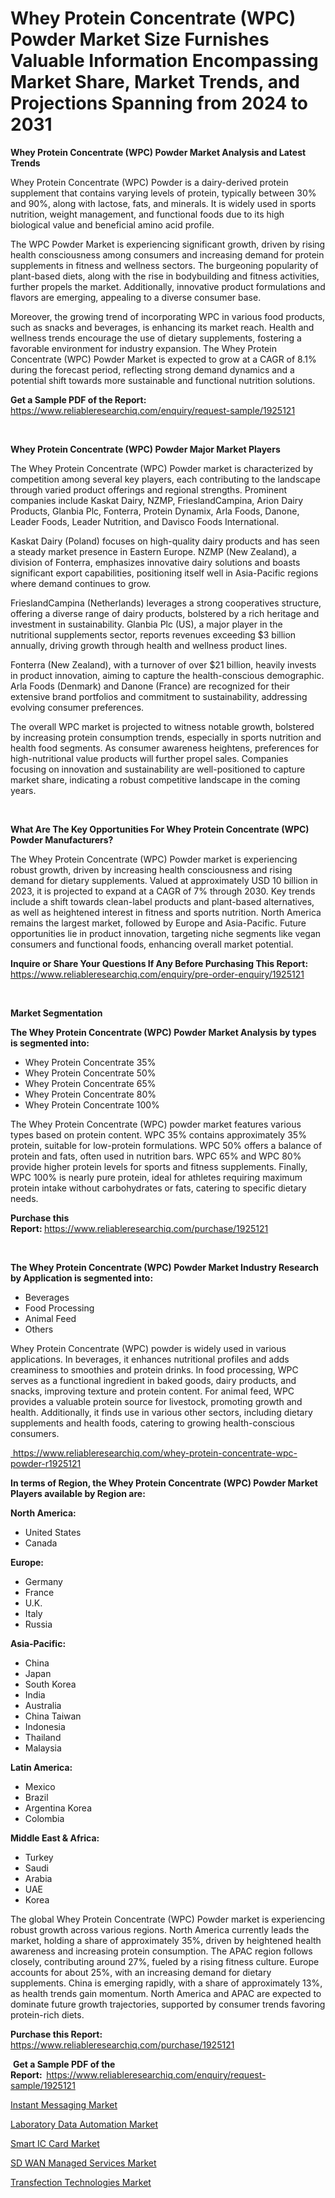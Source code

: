 <p><h1>Whey Protein Concentrate (WPC) Powder Market Size Furnishes Valuable Information Encompassing Market Share, Market Trends, and Projections Spanning from 2024 to 2031</h1></p><p><strong>Whey Protein Concentrate (WPC) Powder Market Analysis and Latest Trends</strong></p>
<p><p>Whey Protein Concentrate (WPC) Powder is a dairy-derived protein supplement that contains varying levels of protein, typically between 30% and 90%, along with lactose, fats, and minerals. It is widely used in sports nutrition, weight management, and functional foods due to its high biological value and beneficial amino acid profile. </p><p>The WPC Powder Market is experiencing significant growth, driven by rising health consciousness among consumers and increasing demand for protein supplements in fitness and wellness sectors. The burgeoning popularity of plant-based diets, along with the rise in bodybuilding and fitness activities, further propels the market. Additionally, innovative product formulations and flavors are emerging, appealing to a diverse consumer base.</p><p>Moreover, the growing trend of incorporating WPC in various food products, such as snacks and beverages, is enhancing its market reach. Health and wellness trends encourage the use of dietary supplements, fostering a favorable environment for industry expansion. The Whey Protein Concentrate (WPC) Powder Market is expected to grow at a CAGR of 8.1% during the forecast period, reflecting strong demand dynamics and a potential shift towards more sustainable and functional nutrition solutions.</p></p>
<p><strong>Get a Sample PDF of the Report:&nbsp;</strong> <a href="https://www.reliableresearchiq.com/enquiry/request-sample/1925121?utm_campaign=1578&utm_medium=2&utm_source=Github&utm_content=ia&utm_term=24102024&utm_id=whey-protein-concentrate-wpc-powder">https://www.reliableresearchiq.com/enquiry/request-sample/1925121</a></p>
<p>&nbsp;</p>
<p><strong>Whey Protein Concentrate (WPC) Powder Major Market Players</strong></p>
<p><p>The Whey Protein Concentrate (WPC) Powder market is characterized by competition among several key players, each contributing to the landscape through varied product offerings and regional strengths. Prominent companies include Kaskat Dairy, NZMP, FrieslandCampina, Arion Dairy Products, Glanbia Plc, Fonterra, Protein Dynamix, Arla Foods, Danone, Leader Foods, Leader Nutrition, and Davisco Foods International.</p><p>Kaskat Dairy (Poland) focuses on high-quality dairy products and has seen a steady market presence in Eastern Europe. NZMP (New Zealand), a division of Fonterra, emphasizes innovative dairy solutions and boasts significant export capabilities, positioning itself well in Asia-Pacific regions where demand continues to grow.</p><p>FrieslandCampina (Netherlands) leverages a strong cooperatives structure, offering a diverse range of dairy products, bolstered by a rich heritage and investment in sustainability. Glanbia Plc (US), a major player in the nutritional supplements sector, reports revenues exceeding $3 billion annually, driving growth through health and wellness product lines.</p><p>Fonterra (New Zealand), with a turnover of over $21 billion, heavily invests in product innovation, aiming to capture the health-conscious demographic. Arla Foods (Denmark) and Danone (France) are recognized for their extensive brand portfolios and commitment to sustainability, addressing evolving consumer preferences.</p><p>The overall WPC market is projected to witness notable growth, bolstered by increasing protein consumption trends, especially in sports nutrition and health food segments. As consumer awareness heightens, preferences for high-nutritional value products will further propel sales. Companies focusing on innovation and sustainability are well-positioned to capture market share, indicating a robust competitive landscape in the coming years.</p></p>
<p>&nbsp;</p>
<p><strong>What Are The Key Opportunities For Whey Protein Concentrate (WPC) Powder Manufacturers?</strong></p>
<p><p>The Whey Protein Concentrate (WPC) Powder market is experiencing robust growth, driven by increasing health consciousness and rising demand for dietary supplements. Valued at approximately USD 10 billion in 2023, it is projected to expand at a CAGR of 7% through 2030. Key trends include a shift towards clean-label products and plant-based alternatives, as well as heightened interest in fitness and sports nutrition. North America remains the largest market, followed by Europe and Asia-Pacific. Future opportunities lie in product innovation, targeting niche segments like vegan consumers and functional foods, enhancing overall market potential.</p></p>
<p><strong>Inquire or Share Your Questions If Any Before Purchasing This Report:</strong> <a href="https://www.reliableresearchiq.com/enquiry/pre-order-enquiry/1925121?utm_campaign=1578&utm_medium=2&utm_source=Github&utm_content=ia&utm_term=24102024&utm_id=whey-protein-concentrate-wpc-powder">https://www.reliableresearchiq.com/enquiry/pre-order-enquiry/1925121</a></p>
<p>&nbsp;</p>
<p><strong>Market Segmentation</strong></p>
<p><strong>The Whey Protein Concentrate (WPC) Powder Market Analysis by types is segmented into:</strong></p>
<p><ul><li>Whey Protein Concentrate 35%</li><li>Whey Protein Concentrate 50%</li><li>Whey Protein Concentrate 65%</li><li>Whey Protein Concentrate 80%</li><li>Whey Protein Concentrate 100%</li></ul></p>
<p><p>The Whey Protein Concentrate (WPC) powder market features various types based on protein content. WPC 35% contains approximately 35% protein, suitable for low-protein formulations. WPC 50% offers a balance of protein and fats, often used in nutrition bars. WPC 65% and WPC 80% provide higher protein levels for sports and fitness supplements. Finally, WPC 100% is nearly pure protein, ideal for athletes requiring maximum protein intake without carbohydrates or fats, catering to specific dietary needs.</p></p>
<p><strong>Purchase this Report:&nbsp;</strong><a href="https://www.reliableresearchiq.com/purchase/1925121?utm_campaign=1578&utm_medium=2&utm_source=Github&utm_content=ia&utm_term=24102024&utm_id=whey-protein-concentrate-wpc-powder">https://www.reliableresearchiq.com/purchase/1925121</a></p>
<p>&nbsp;</p>
<p><strong>The Whey Protein Concentrate (WPC) Powder Market Industry Research by Application is segmented into:</strong></p>
<p><ul><li>Beverages</li><li>Food Processing</li><li>Animal Feed</li><li>Others</li></ul></p>
<p><p>Whey Protein Concentrate (WPC) powder is widely used in various applications. In beverages, it enhances nutritional profiles and adds creaminess to smoothies and protein drinks. In food processing, WPC serves as a functional ingredient in baked goods, dairy products, and snacks, improving texture and protein content. For animal feed, WPC provides a valuable protein source for livestock, promoting growth and health. Additionally, it finds use in various other sectors, including dietary supplements and health foods, catering to growing health-conscious consumers.</p></p>
<p><a href="https://www.reliableresearchiq.com/whey-protein-concentrate-wpc-powder-r1925121?utm_campaign=1578&utm_medium=2&utm_source=Github&utm_content=ia&utm_term=24102024&utm_id=whey-protein-concentrate-wpc-powder">&nbsp;https://www.reliableresearchiq.com/whey-protein-concentrate-wpc-powder-r1925121</a></p>
<p><strong>In terms of Region, the Whey Protein Concentrate (WPC) Powder Market Players available by Region are:</strong></p>
<p>
    <p> <strong> North America: </strong>
        <ul>
            <li>United States</li>
            <li>Canada</li>
        </ul>
        </p> 
    <p> <strong> Europe: </strong>
        <ul>
            <li>Germany</li>
            <li>France</li>
            <li>U.K.</li>
            <li>Italy</li>
            <li>Russia</li>
        </ul>
        </p> 
    <p> <strong> Asia-Pacific: </strong>
        <ul>
            <li>China</li>
            <li>Japan</li>
            <li>South Korea</li>
            <li>India</li>
            <li>Australia</li>
            <li>China Taiwan</li>
            <li>Indonesia</li>
            <li>Thailand</li>
            <li>Malaysia</li>
        </ul>
        </p> 
    <p> <strong> Latin America: </strong>
        <ul>
            <li>Mexico</li>
            <li>Brazil</li>
            <li>Argentina Korea</li>
            <li>Colombia</li>
        </ul>
        </p> 
    <p> <strong> Middle East & Africa: </strong>
        <ul>
            <li>Turkey</li>
            <li>Saudi</li>
            <li>Arabia</li>
            <li>UAE</li>
            <li>Korea</li>
        </ul>
    </p>
    </p>
<p><p>The global Whey Protein Concentrate (WPC) Powder market is experiencing robust growth across various regions. North America currently leads the market, holding a share of approximately 35%, driven by heightened health awareness and increasing protein consumption. The APAC region follows closely, contributing around 27%, fueled by a rising fitness culture. Europe accounts for about 25%, with an increasing demand for dietary supplements. China is emerging rapidly, with a share of approximately 13%, as health trends gain momentum. North America and APAC are expected to dominate future growth trajectories, supported by consumer trends favoring protein-rich diets.</p></p>
<p><strong>Purchase this Report: </strong><a href="https://www.reliableresearchiq.com/purchase/1925121?utm_campaign=1578&utm_medium=2&utm_source=Github&utm_content=ia&utm_term=24102024&utm_id=whey-protein-concentrate-wpc-powder">https://www.reliableresearchiq.com/purchase/1925121</a></p>
<p>&nbsp;<strong>Get a Sample PDF of the Report:&nbsp;&nbsp;</strong><a href="https://www.reliableresearchiq.com/enquiry/request-sample/1925121?utm_campaign=1578&utm_medium=2&utm_source=Github&utm_content=ia&utm_term=24102024&utm_id=whey-protein-concentrate-wpc-powder">https://www.reliableresearchiq.com/enquiry/request-sample/1925121</a></p>
<p><strong></strong></p>
<p><p><a href="https://www.linkedin.com/pulse/instant-messaging-market-size-segmentation-trends-growth-analysis-pdmyc?utm_campaign=1578&utm_medium=2&utm_source=Github&utm_content=ia&utm_term=24102024&utm_id=whey-protein-concentrate-wpc-powder">Instant Messaging Market</a></p><p><a href="https://www.linkedin.com/pulse/laboratory-data-automation-market-transformation-comparative-ngzpc?utm_campaign=1578&utm_medium=2&utm_source=Github&utm_content=ia&utm_term=24102024&utm_id=whey-protein-concentrate-wpc-powder">Laboratory Data Automation Market</a></p><p><a href="https://www.linkedin.com/pulse/consumer-behavior-shifts-smart-ic-card-market-demand-analysis-1ankc?utm_campaign=1578&utm_medium=2&utm_source=Github&utm_content=ia&utm_term=24102024&utm_id=whey-protein-concentrate-wpc-powder">Smart IC Card Market</a></p><p><a href="https://www.linkedin.com/pulse/sd-wan-managed-services-momentum-charting-73-cagr-path-2024-2031-ww7dc?utm_campaign=1578&utm_medium=2&utm_source=Github&utm_content=ia&utm_term=24102024&utm_id=whey-protein-concentrate-wpc-powder">SD WAN Managed Services Market</a></p><p><a href="https://www.linkedin.com/pulse/transfection-technologies-market-trends-detailed-study-its-lhz1c?utm_campaign=1578&utm_medium=2&utm_source=Github&utm_content=ia&utm_term=24102024&utm_id=whey-protein-concentrate-wpc-powder">Transfection Technologies Market</a></p></p>